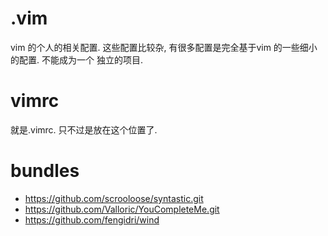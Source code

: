 .vim
====
vim 的个人的相关配置.
这些配置比较杂, 有很多配置是完全基于vim 的一些细小的配置. 不能成为一个
独立的项目.

vimrc
======
就是.vimrc. 只不过是放在这个位置了.

bundles
=====
* https://github.com/scrooloose/syntastic.git
* https://github.com/Valloric/YouCompleteMe.git
* https://github.com/fengidri/wind
